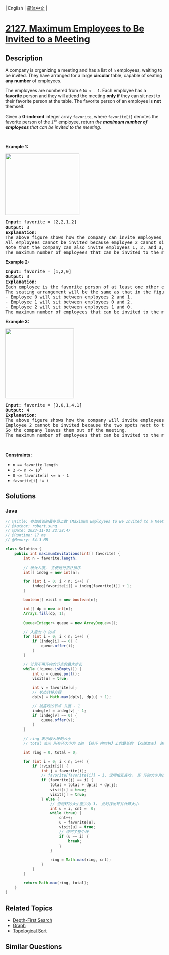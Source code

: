 
| English | [简体中文](README.md) |

# [2127. Maximum Employees to Be Invited to a Meeting](https://leetcode.cn//problems/maximum-employees-to-be-invited-to-a-meeting/)

## Description

<p>A company is organizing a meeting and has a list of <code>n</code> employees, waiting to be invited. They have arranged for a large <strong>circular</strong> table, capable of seating <strong>any number</strong> of employees.</p>

<p>The employees are numbered from <code>0</code> to <code>n - 1</code>. Each employee has a <strong>favorite</strong> person and they will attend the meeting <strong>only if</strong> they can sit next to their favorite person at the table. The favorite person of an employee is <strong>not</strong> themself.</p>

<p>Given a <strong>0-indexed</strong> integer array <code>favorite</code>, where <code>favorite[i]</code> denotes the favorite person of the <code>i<sup>th</sup></code> employee, return <em>the <strong>maximum number of employees</strong> that can be invited to the meeting</em>.</p>

<p>&nbsp;</p>
<p><strong class="example">Example 1:</strong></p>
<img alt="" src="https://assets.leetcode.com/uploads/2021/12/14/ex1.png" style="width: 236px; height: 195px;" />
<pre>
<strong>Input:</strong> favorite = [2,2,1,2]
<strong>Output:</strong> 3
<strong>Explanation:</strong>
The above figure shows how the company can invite employees 0, 1, and 2, and seat them at the round table.
All employees cannot be invited because employee 2 cannot sit beside employees 0, 1, and 3, simultaneously.
Note that the company can also invite employees 1, 2, and 3, and give them their desired seats.
The maximum number of employees that can be invited to the meeting is 3. 
</pre>

<p><strong class="example">Example 2:</strong></p>

<pre>
<strong>Input:</strong> favorite = [1,2,0]
<strong>Output:</strong> 3
<strong>Explanation:</strong> 
Each employee is the favorite person of at least one other employee, and the only way the company can invite them is if they invite every employee.
The seating arrangement will be the same as that in the figure given in example 1:
- Employee 0 will sit between employees 2 and 1.
- Employee 1 will sit between employees 0 and 2.
- Employee 2 will sit between employees 1 and 0.
The maximum number of employees that can be invited to the meeting is 3.
</pre>

<p><strong class="example">Example 3:</strong></p>
<img alt="" src="https://assets.leetcode.com/uploads/2021/12/14/ex2.png" style="width: 219px; height: 220px;" />
<pre>
<strong>Input:</strong> favorite = [3,0,1,4,1]
<strong>Output:</strong> 4
<strong>Explanation:</strong>
The above figure shows how the company will invite employees 0, 1, 3, and 4, and seat them at the round table.
Employee 2 cannot be invited because the two spots next to their favorite employee 1 are taken.
So the company leaves them out of the meeting.
The maximum number of employees that can be invited to the meeting is 4.
</pre>

<p>&nbsp;</p>
<p><strong>Constraints:</strong></p>

<ul>
	<li><code>n == favorite.length</code></li>
	<li><code>2 &lt;= n &lt;= 10<sup>5</sup></code></li>
	<li><code>0 &lt;= favorite[i] &lt;=&nbsp;n - 1</code></li>
	<li><code>favorite[i] != i</code></li>
</ul>


## Solutions


### Java

```Java
// @Title: 参加会议的最多员工数 (Maximum Employees to Be Invited to a Meeting)
// @Author: robert.sunq
// @Date: 2023-11-01 22:38:47
// @Runtime: 17 ms
// @Memory: 54.3 MB

class Solution {
    public int maximumInvitations(int[] favorite) {
        int n = favorite.length;

        // 统计入度， 方便进行拓扑排序
        int[] indeg = new int[n];

        for (int i = 0; i < n; i++) {
            indeg[favorite[i]] = indeg[favorite[i]] + 1;
        }

        boolean[] visit = new boolean[n];

        int[] dp = new int[n];
        Arrays.fill(dp, 1);

        Queue<Integer> queue = new ArrayDeque<>();

        // 入度为 0 的点
        for (int i = 0; i < n; i++) {
            if (indeg[i] == 0) {
                queue.offer(i);
            }
        }

        // 计算不再环内的节点的最大步长
        while (!queue.isEmpty()) {
            int u = queue.poll();
            visit[u] = true;

            int v = favorite[u];
            // 状态转移方程
            dp[v] = Math.max(dp[v], dp[u] + 1);

            // 被喜欢的节点 入度 - 1
            indeg[v] = indeg[v] - 1;
            if (indeg[v] == 0) {
                queue.offer(v);
            }
        }

        // ring 表示最大环的大小
        // total 表示 所有环大小为 2的 【基环 内向树】上的最长的 【双端游走】 路径之和

        int ring = 0, total = 0;

        for (int i = 0; i < n; i++) {
            if (!visit[i]) {
                int j = favorite[i];
                // favorite[favorite[i]] = i, 说明相互喜欢， 即 环的大小为2
                if (favorite[j] == i) {
                    total = total + dp[i] + dp[j];
                    visit[i] = true;
                    visit[j] = true;
                } else {
                    // 否则环的大小至少为 3， 此时找出环并计算大小
                    int u = i, cnt =  0;
                    while (true) {
                        cnt++;
                        u = favorite[u];
                        visit[u] = true;
                        // 绕完了整个环
                        if (u == i) {
                            break;
                        }
                    }

                    ring = Math.max(ring, cnt);
                }
            }
        }

        return Math.max(ring, total);
    }
}
```



## Related Topics

- [Depth-First Search](https://leetcode.cn//tag/depth-first-search)
- [Graph](https://leetcode.cn//tag/graph)
- [Topological Sort](https://leetcode.cn//tag/topological-sort)

## Similar Questions


